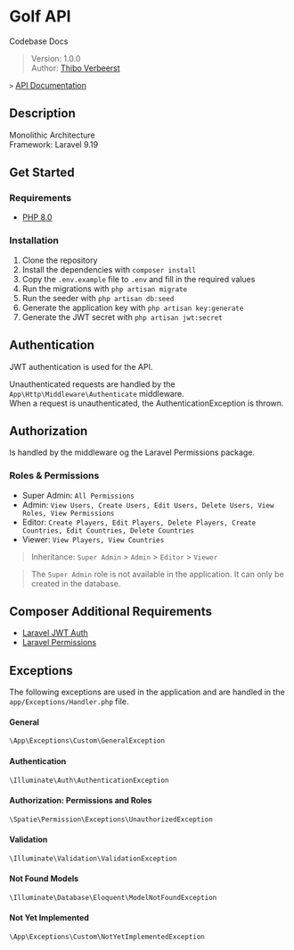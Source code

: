 # Golf API
Codebase Docs  
> Version: 1.0.0  
> Author: [Thibo Verbeerst](http://thiboverbeerst.com)

`>` [API Documentation](https://www.thibo.cloud/private/api/services/golf-api/documentation)

## Description
Monolithic Architecture  
Framework: Laravel 9.19

## Get Started  
### Requirements

- [PHP 8.0](http://php.net/downloads.php)

### Installation
1. Clone the repository
2. Install the dependencies with `composer install`
3. Copy the `.env.example` file to `.env` and fill in the required values
4. Run the migrations with `php artisan migrate`
5. Run the seeder with `php artisan db:seed`
6. Generate the application key with `php artisan key:generate`
7. Generate the JWT secret with `php artisan jwt:secret`

## Authentication
JWT authentication is used for the API.  

Unauthenticated requests are handled by the `App\Http\Middleware\Authenticate` middleware.  
When a request is unauthenticated, the AuthenticationException is thrown.

## Authorization
Is handled by the middleware og the Laravel Permissions package.
### Roles & Permissions
- Super Admin: `All Permissions`
- Admin: `View Users, Create Users, Edit Users, Delete Users, View Roles, View Permissions`
- Editor: `Create Players, Edit Players, Delete Players, Create Countries, Edit Countries, Delete Countries`
- Viewer: `View Players, View Countries`

> Inheritance: `Super Admin` > `Admin` > `Editor` > `Viewer`  

> The `Super Admin` role is not available in the application. It can only be created in the database.


## Composer Additional Requirements
- [Laravel JWT Auth](https://laravel-jwt-auth.readthedocs.io/en/latest/)
- [Laravel Permissions](https://spatie.be/docs/laravel-permission/v5/introduction)


## Exceptions  
The following exceptions are used in the application and are handled in the `app/Exceptions/Handler.php` file.

#### General
```php
\App\Exceptions\Custom\GeneralException
```

#### Authentication
```php
\Illuminate\Auth\AuthenticationException
``` 

#### Authorization: Permissions and Roles
```php
\Spatie\Permission\Exceptions\UnauthorizedException
```

#### Validation
```php
\Illuminate\Validation\ValidationException
```

#### Not Found Models
```php
\Illuminate\Database\Eloquent\ModelNotFoundException
```

#### Not Yet Implemented
```php
\App\Exceptions\Custom\NotYetImplementedException
```

